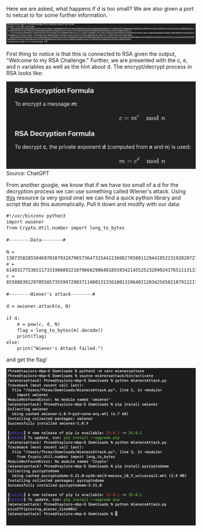 Here we are asked, what happens if d is too small? We are also given a port to netcat to for some further information.

![image](images/netcat_dachshun.png)

First thing to notice is that this is connected to RSA given the output, "Welcome to my RSA Challenge." Further, we are presented with the c, e, and n variables as well as the hint about d. The encrypt/decrypt process in RSA looks like:

![image](images/rsadecenc.png)
Source: ChatGPT

From another google, we know that if we have too small of a d for the decryption process we can use something called Wiener's attack. Using [this](https://cryptohack.gitbook.io/cryptobook/untitled/low-private-component-attacks/wieners-attack) resource (a very good one) we can find a quick python library and script that do this automatically. Pull it down and modify with our data:

```
#!/usr/bin/env python3
import owiener
from Crypto.Util.number import long_to_bytes

#--------Data--------#

N = 138735828550469701079326796573647315441236082785801129441952231928207274187737373149006976186513686851861767168570767509739268390477341862946504711035060401746765214818491397019233728725641210318265570316551967824415097817599165307210914682871873553523824890514647581387976310024198648732785708063845495783317
e = 61403177536511733190689221079666298648185593421455252320992437651113133026281256355375664379855708873307769721646804406395978701372663574563418007628807527278082593971957628418090118459281616088174127682120502329147351330841221535572410238904436277253325216241933233280465465774936173570344119823433332171419
c = 85508839129705505735599729037114801313361001319640212034256502187911217066435525962066868321576320023572504586825062189324440732880480074095902229509199485588992353366753195162638579042942334506987076096428784728190608898806851353943193075287686045642664004773383964210004679107434269459396059084001117242913

#--------Wiener's attack--------#

d = owiener.attack(e, N)

if d:
    m = pow(c, d, N)
    flag = long_to_bytes(m).decode()
    print(flag)
else:
    print("Wiener's Attack failed.")
```

and get the flag!

![image](images/wiener_flag.png)